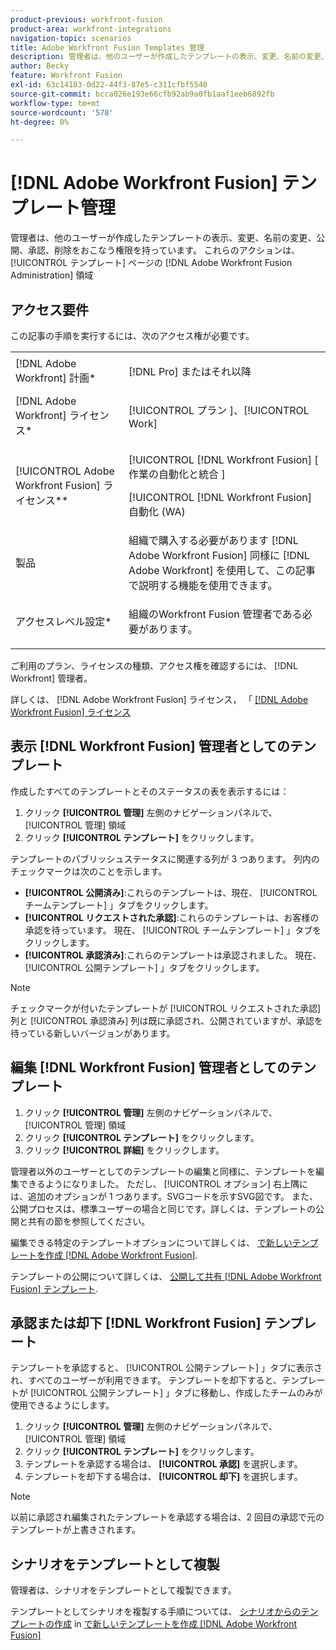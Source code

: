 ```yaml
---
product-previous: workfront-fusion
product-area: workfront-integrations
navigation-topic: scenarios
title: Adobe Workfront Fusion Templates 管理
description: 管理者は、他のユーザーが作成したテンプレートの表示、変更、名前の変更、公開、承認、削除をおこなう権限を持っています。 これらのアクションは、 [!UICONTROL テンプレート] ページの [!DNL Adobe Workfront Fusion Administration] 領域
author: Becky
feature: Workfront Fusion
exl-id: 63c14183-0d22-44f3-87e5-c311cfbf5540
source-git-commit: bcca026e193e66cfb92ab9a0fb1aaf1eeb6892fb
workflow-type: tm+mt
source-wordcount: '578'
ht-degree: 0%

---
```


# [!DNL Adobe Workfront Fusion] テンプレート管理

管理者は、他のユーザーが作成したテンプレートの表示、変更、名前の変更、公開、承認、削除をおこなう権限を持っています。 これらのアクションは、 [!UICONTROL テンプレート] ページの [!DNL Adobe Workfront Fusion Administration] 領域

## アクセス要件

この記事の手順を実行するには、次のアクセス権が必要です。

<table style="table-layout:auto"> 
 <col> 
 <col> 
 <tbody> 
  <tr> 
    <td role="rowheader">[!DNL Adobe Workfront] 計画*</td> 
   <td> <p>[!DNL Pro] またはそれ以降</p> </td> 
  </tr>
   <tr data-mc-conditions="QuicksilverOrClassic.Draft mode"> 
    <td role="rowheader">[!DNL Adobe Workfront] ライセンス*</td> 
    <td> <p>[!UICONTROL プラン ]、[!UICONTROL Work]</p> </td> 
   </tr>
  <tr> 
   <td role="rowheader">[!UICONTROL Adobe Workfront Fusion] ライセンス**</td> 
  <td> <p>[!UICONTROL [!DNL Workfront Fusion] [ 作業の自動化と統合 ] </p><p>[!UICONTROL [!DNL Workfront Fusion] 自動化 (WA) </p>  </td>  
  </tr> 
  <tr> 
   <td role="rowheader">製品</td> 
   <td>組織で購入する必要があります [!DNL Adobe Workfront Fusion] 同様に [!DNL Adobe Workfront] を使用して、この記事で説明する機能を使用できます。</td> 
  </tr> 
  <tr data-mc-conditions=""> 
   <td role="rowheader">アクセスレベル設定*</td> 
   <td> <p>組織のWorkfront Fusion 管理者である必要があります。</p> </td> 
  </tr> 
 </tbody> 
</table>

ご利用のプラン、ライセンスの種類、アクセス権を確認するには、 [!DNL Workfront] 管理者。

詳しくは、 [!DNL Adobe Workfront Fusion] ライセンス， 「 [[!DNL Adobe Workfront Fusion] ライセンス](../../../workfront-fusion/get-started/license-automation-vs-integration.md)

## 表示 [!DNL Workfront Fusion] 管理者としてのテンプレート

作成したすべてのテンプレートとそのステータスの表を表示するには：

1. クリック **[!UICONTROL 管理]** 左側のナビゲーションパネルで、 [!UICONTROL 管理] 領域
1. クリック **[!UICONTROL テンプレート]** をクリックします。

テンプレートのパブリッシュステータスに関連する列が 3 つあります。 列内のチェックマークは次のことを示します。

* **[!UICONTROL 公開済み]**:これらのテンプレートは、現在、 [!UICONTROL チームテンプレート] 」タブをクリックします。
* **[!UICONTROL リクエストされた承認]**:これらのテンプレートは、お客様の承認を待っています。 現在、 [!UICONTROL チームテンプレート] 」タブをクリックします。
* **[!UICONTROL 承認済み]**:これらのテンプレートは承認されました。 現在、 [!UICONTROL 公開テンプレート] 」タブをクリックします。

>[!NOTE]
>
>チェックマークが付いたテンプレートが [!UICONTROL リクエストされた承認] 列と [!UICONTROL 承認済み] 列は既に承認され、公開されていますが、承認を待っている新しいバージョンがあります。

## 編集 [!DNL Workfront Fusion] 管理者としてのテンプレート

1. クリック **[!UICONTROL 管理]** 左側のナビゲーションパネルで、 [!UICONTROL 管理] 領域
1. クリック **[!UICONTROL テンプレート]** をクリックします。
1. クリック **[!UICONTROL 詳細]** をクリックします。

管理者以外のユーザーとしてのテンプレートの編集と同様に、テンプレートを編集できるようになりました。 ただし、 [!UICONTROL オプション] 右上隅には、追加のオプションが 1 つあります。SVGコードを示すSVG図です。 また、公開プロセスは、標準ユーザーの場合と同じです。詳しくは、テンプレートの公開と共有の節を参照してください。

編集できる特定のテンプレートオプションについて詳しくは、 [で新しいテンプレートを作成 [!DNL Adobe Workfront Fusion]](../../../workfront-fusion/scenarios/templates/create-new-fusion-templates.md).

テンプレートの公開について詳しくは、 [公開して共有 [!DNL Adobe Workfront Fusion] テンプレート](../../../workfront-fusion/scenarios/templates/publish-and-share-fusion-templates.md).

## 承認または却下 [!DNL Workfront Fusion] テンプレート

テンプレートを承認すると、 [!UICONTROL 公開テンプレート] 」タブに表示され、すべてのユーザーが利用できます。 テンプレートを却下すると、テンプレートが [!UICONTROL 公開テンプレート] 」タブに移動し、作成したチームのみが使用できるようにします。

1. クリック **[!UICONTROL 管理]** 左側のナビゲーションパネルで、 [!UICONTROL 管理] 領域
1. クリック **[!UICONTROL テンプレート]** をクリックします。
1. テンプレートを承認する場合は、 **[!UICONTROL 承認]** を選択します。
1. テンプレートを却下する場合は、 **[!UICONTROL 却下]** を選択します。

>[!NOTE]
>
>以前に承認され編集されたテンプレートを承認する場合は、2 回目の承認で元のテンプレートが上書きされます。

## シナリオをテンプレートとして複製

管理者は、シナリオをテンプレートとして複製できます。

テンプレートとしてシナリオを複製する手順については、 [シナリオからのテンプレートの作成](../../../workfront-fusion/scenarios/templates/create-new-fusion-templates.md#create-a-template-from-a-scenario) in [で新しいテンプレートを作成 [!DNL Adobe Workfront Fusion]](../../../workfront-fusion/scenarios/templates/create-new-fusion-templates.md)
